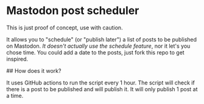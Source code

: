 # Mastodon post scheduler

This is just proof of concept, use with caution.

It allows you to "schedule" (or "publish later") a list of posts to be published on Mastodon. *It doesn't actually use the schedule feature*, nor it let's you chose time. You could add a date to the posts, just fork this repo to get inspired.

## How does it work?

It uses GitHub actions to run the script every 1 hour. The script will check if there is a post to be published and will publish it. It will only publish 1 post at a time.
